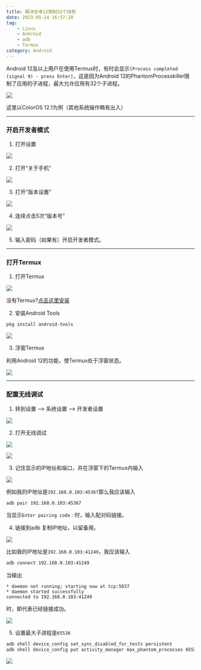 ```yaml
---
title: 解决安卓12限制32个线程
date: 2023-05-24 16:57:20
tag: 
    - Linux
    - Android
    - adb
    - Termux
category: Android
---
```


Android 12及以上用户在使用Termux时，有时会显示`[Process completed (signal 9) - press Enter]`，这是因为Android 12的PhantomProcesskiller限制了应用的子进程，最大允许应用有32个子进程。

![](https://image.hestudio.org/img/2023/05/24/646e30e301bc0.jpg)

这里以ColorOS 12.1为例（其他系统操作略有出入）

---

### 开启开发者模式

1. 打开设置

![](https://image.hestudio.org/img/2023/05/24/646e3396619f3.jpg)

2. 打开“关于手机”

![](https://image.hestudio.org/img/2023/05/25/646e37335a059.jpg)

3. 打开“版本设置”

![](https://image.hestudio.org/img/2023/05/25/646e37b13add7.jpg)

4. 连续点击5次“版本号”

![](https://image.hestudio.org/img/2023/05/25/646e37e23d65f.jpg)

5. 输入密码（如果有）开启开发者模式。

---

### 打开Termux

1. 打开Termux

![](https://image.hestudio.org/img/2023/05/25/646e390076c17.jpg)

没有Termux?[点击这里安装](https://gitlab.com/heStudio/res/-/raw/main/Termux_0.118.0.apk?inline=false)

2. 安装Android Tools

```sh
pkg install android-tools
```

![](https://image.hestudio.org/img/2023/05/25/646e39bb37b29.jpg)

3. 浮窗Termux

利用Android 12的功能，使Termux处于浮窗状态。

![](https://image.hestudio.org/img/2023/05/25/646e3a72db6b3.jpg)

---

### 配置无线调试
1. 转到设置 --> 系统设置 --> 开发者设置

![](https://image.hestudio.org/img/2023/05/25/646e3b2ac5102.jpg)

2. 打开无线调试

![](https://image.hestudio.org/img/2023/05/25/646e3bdbe0e18.jpg)

![](https://image.hestudio.org/img/2023/05/25/646e3bfb9f918.jpg)

3. 记住显示的IP地址和端口，并在浮窗下的Termux内输入

![](https://image.hestudio.org/img/2023/05/25/646e3d6fc00e7.jpg)

例如我的IP地址是`192.168.0.103:45367`那么我应该输入
```sh
adb pair 192.168.0.103:45367
```

当显示`Enter pairing code：`时，输入配对码链接。

4. 链接到adb
复制IP地址，以留备用。

![](https://image.hestudio.org/img/2023/05/25/646e3e90bdf03.jpg)

比如我的IP地址是`192.168.0.103:41249`，我应该输入

```sh
adb connect 192.168.0.103:41249
```

当输出
```text
* daemon not running; starting now at tcp:5037
* daemon started successfully
connected to 192.168.0.103:41249
```
时，即代表已经链接成功。

![](https://image.hestudio.org/img/2023/05/25/646e3fb231205.jpg)

5. 设置最大子进程是`65536`

```sh
adb shell device_config set_sync_disabled_for_tests persistent 
adb shell device_config put activity_manager max_phantom_processes 65536
```

![](https://image.hestudio.org/img/2023/05/25/646e401558f04.jpg)

<Share colorful />
